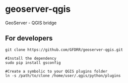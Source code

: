 geoserver-qgis
============

GeoServer - QGIS bridge

For developers
--------------
	git clone https://github.com/GFDRR/geoserver-qgis.git

	#Install the dependency
	sudo pip install gsconfig

	#Create a symbolic to your QGIS plugins folder
	ln -s /path/to/clone /home/user/.qgis/python/plugins

